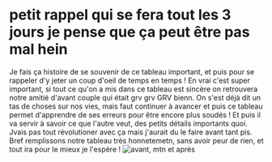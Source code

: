 # petit rappel qui se fera tout les 3 jours je pense que ça peut être pas mal hein
 Je fais ça histoire de se souvenir de ce tableau important, et puis pour se rappeler d'y jeter un coup d'oeil de temps en temps !
 En vrai c'est super important, si tout ce qu'on a mis dans ce tableau est sincère on retrouvera notre amitié d'avant couple qui était grv grv GRV bienn.
 On s'est déjà dit un tas de choses sur nos vies, mais faut continuer à avancer et puis ce tableau permet d'apprendre de ses erreurs pour être encore plus soudés !
 Et puis il va servir à savoir ce que l'autre veut, des petits détails importants quoi.
 Jvais pas tout révolutioner avec ça mais j'aurait du le faire avant tant pis.
 Bref remplissons notre tableau très honnetemetn, sans avoir peur de rien, et tout ira pour le mieux je l'espère !
![avant, mtn et après](https://user-images.githubusercontent.com/81589270/112893742-5dbf7c80-90db-11eb-90ee-b07cbb219f0a.png)
